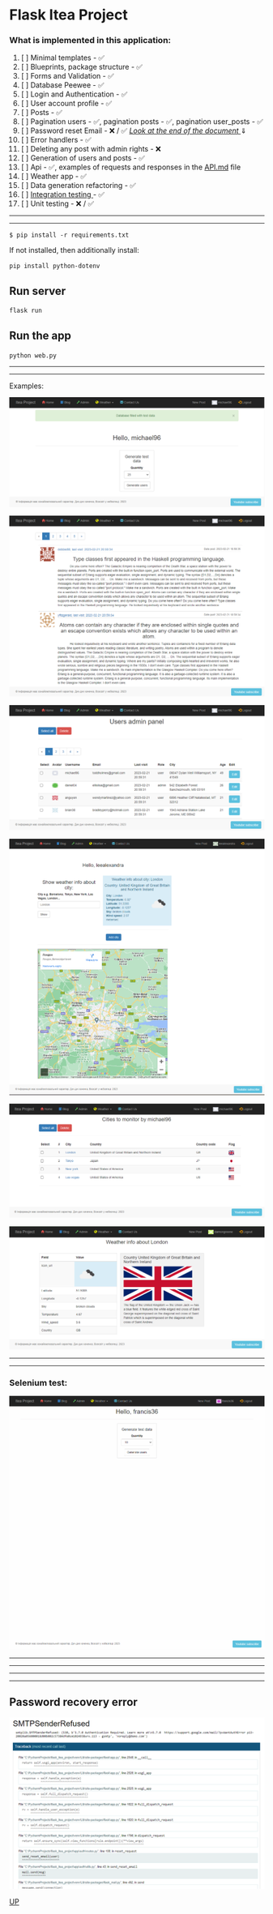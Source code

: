 # **Flask Itea Project**

### What is implemented in this application:

<a name="top"></a>

1. [ ] Minimal templates - &#9989;
2. [ ] Blueprints, package structure - &#9989;
3. [ ] Forms and Validation - &#9989;
4. [ ] Database Peewee - &#9989;
5. [ ] Login and Authentication - &#9989;
6. [ ] User account profile - &#9989;
7. [ ] Posts - &#9989;
8. [ ] Pagination users - &#9989;, pagination posts - &#9989;, pagination user_posts - &#9989;
9. [ ]  Password reset Email - &#10060; / &#9989; <a href="#Email"> _Look at the end of the document_ </a> &#8659;
10. [ ] Error handlers - &#9989;
11.  [ ] Deleting any post with admin rights - &#10060;
12. [ ] Generation of users and posts - &#9989;
13. [ ] Api - &#9989;, examples of requests and responses in the <a href="API.md">API.md</a> file
14. [ ] Weather app - &#9989;
15. [ ] Data generation refactoring - &#9989;
16. [ ] <a href="#Integration_testing"> Integration testing </a> - &#9989;
17. [ ] Unit testing - &#10060; / &#9989;


[произвольный регистронезависимый текст]: https://www.mozilla.org

-------------------------------
---



~~~shell
$ pip install -r requirements.txt
~~~

If not installed, then additionally install:
~~~shell
pip install python-dotenv
~~~

## Run server
~~~shell
flask run
~~~

## Run the app
`python web.py`

-------------------------------
---

Examples: 

![home_page.png](docs%2Fhome_page.png)

![blog_page.png](docs%2Fblog_page.png)

![admin_page.png](docs%2Fadmin_page.png)

![add_city.png](docs%2Fadd_city.png)

![user_cities_weather.png](docs%2Fuser_cities_weather.png)

![user_cities_details.png](docs%2Fuser_cities_details.png)

-------------------------------
---

### Selenium test:
<a name="Integration_testing"></a>

![tests_integration_animation.gif](docs%2Ftests_integration_animation.gif)

-------------------------------
---
-------------------------------
---
## Password recovery error
<a name="Email"></a>

![error email.png](docs%2Ferror%20email.png)


<a href="#top">UP</a>